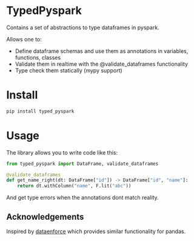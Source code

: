 # TypedPyspark

Contains a set of abstractions to type dataframes in pyspark.

Allows one to:

- Define dataframe schemas and use them as annotations in variables, functions, classes
- Validate them in realtime with the @validate_dataframes functionality
- Type check them statically (mypy support)


# Install

```sh
pip install typed_pyspark
```

#  Usage

The library allows you to write code like this:

```py
from typed_pyspark import DataFrame, validate_dataframes

@validate_dataframes
def get_name_right(dt: DataFrame["id"]) -> DataFrame["id", "name"]:
    return dt.withColumn("name", F.lit("abc"))
```

And get type errors when the annotations dont match reality.


## Acknowledgements

Inspired by [dataenforce](https://github.com/CedricFR/dataenforce) which provides similar functionality for pandas.
